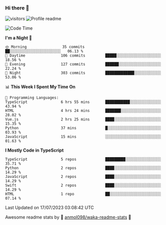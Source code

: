 ### Hi there 👋  
![visitors](https://visitor-badge.laobi.icu/badge?page_id=leverglowh) ![Profile readme](https://github.com/leverglowh/leverglowh/workflows/Profile%20readme/badge.svg?branch=master)

<!--START_SECTION:waka-->
![Code Time](http://img.shields.io/badge/Code%20Time-2%2C263%20hrs%206%20mins-blue)

**I'm a Night 🦉** 

```text
🌞 Morning                35 commits          ██░░░░░░░░░░░░░░░░░░░░░░░   06.13 % 
🌆 Daytime                106 commits         █████░░░░░░░░░░░░░░░░░░░░   18.56 % 
🌃 Evening                127 commits         ██████░░░░░░░░░░░░░░░░░░░   22.24 % 
🌙 Night                  303 commits         █████████████░░░░░░░░░░░░   53.06 % 
```


📊 **This Week I Spent My Time On** 

```text
💬 Programming Languages: 
TypeScript               6 hrs 55 mins       ███████████░░░░░░░░░░░░░░   43.94 % 
HTML                     4 hrs 24 mins       ███████░░░░░░░░░░░░░░░░░░   28.02 % 
Vue.js                   2 hrs 25 mins       ████░░░░░░░░░░░░░░░░░░░░░   15.35 % 
Python                   37 mins             █░░░░░░░░░░░░░░░░░░░░░░░░   03.93 % 
JavaScript               15 mins             ░░░░░░░░░░░░░░░░░░░░░░░░░   01.63 % 
```

**I Mostly Code in TypeScript** 

```text
TypeScript               5 repos             █████████░░░░░░░░░░░░░░░░   35.71 % 
Python                   2 repos             ████░░░░░░░░░░░░░░░░░░░░░   14.29 % 
JavaScript               2 repos             ████░░░░░░░░░░░░░░░░░░░░░   14.29 % 
Swift                    2 repos             ████░░░░░░░░░░░░░░░░░░░░░   14.29 % 
HTML                     1 repo              ██░░░░░░░░░░░░░░░░░░░░░░░   07.14 % 
```




 Last Updated on 17/07/2023 03:08:42 UTC
<!--END_SECTION:waka-->


Awesome readme stats by :star2: [anmol098/waka-readme-stats](https://github.com/anmol098/waka-readme-stats) :star2:

